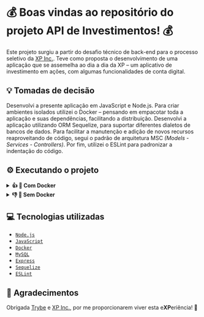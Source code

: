 # 💰 Boas vindas ao repositório do projeto API de Investimentos! 💰

Este projeto surgiu a partir do desafio técnico de back-end para o processo seletivo da <a href="https://www.xpinc.com/">XP Inc.</a>.
Teve como proposta o desenvolvimento de uma aplicação que se assemelha ao dia a dia da XP – um aplicativo de investimento em ações, com algumas
funcionalidades de conta digital.

## 💡 Tomadas de decisão

Desenvolvi a presente aplicação em JavaScript e Node.js.
Para criar ambientes isolados utilizei o Docker – pensando em empacotar toda a aplicação e suas dependências, facilitando a distribuição.
Desenvolvi a aplicação utilizando ORM Sequelize, para suportar diferentes dialetos de bancos de dados.
Para facilitar a manutenção e adição de novos recursos reaproveitando de código, segui o padrão de arquitetura MSC _(Models - Services - Controllers)_.
Por fim, utilizei o ESLint para padronizar a indentação do código.

## ⚙️ Executando o projeto
<details>
  <summary><strong>👍 🐋 Com Docker</strong></summary>
  <br/>

  > :information_source: Rode os serviços `node` e `db` com o comando `docker-compose up -d --build`.

  - Esses serviços irão inicializar um container chamado `invest_api` e outro chamado `invest_api_db`;

  - A partir daqui você pode rodar o container `invest_api` via CLI ou abri-lo no VS Code, por exemplo;

  > :information_source: Use o comando `docker exec -it invest_api bash`.

  - Ele te dará acesso ao terminal interativo do container criado pelo compose, que está rodando em segundo plano.

  > :information_source: Instale as dependências com `npm install`. (Instale dentro do container).
  
  ✨ Dica: **DENTRO do container**, você pode executar os seguintes comandos:
  
  - `npm run prestart`: vai gerar as migrations do `invest_api_db`;
  
  - `npm run seed`: vai gerar os seeders do `invest_api_db`;

  - `npm run dev`: vai rodar a aplicação na porta `3000` pelo `nodemon`;
  
  - `npm run drop`: vai dropar o `invest_api_db`.
  
  Você encontrará um arquivo example.env onde estarão as variáveis de ambiente utilizadas no projeto, duplique-o e renomeie-o apenas para .env e insira os valores nas variáveis de ambiente conforme sua utilização.
  
</details>
<details>
  <summary><strong>👎 🐋 Sem Docker</strong></summary>
  <br/>

  > :information_source: É necessário que você tenha `npm`, `node` e `MySQL` instalados na sua máquina.

  > :information_source: Instale as dependências com `npm install`.

  > :information_source: Rode a aplicação com `npm run dev` na porta `3000` pelo `nodemon`, ou adapte o `.env` caso queira.
  
</details>
  
## 💻 Tecnologias utilizadas

  - [`Node.js`](https://nodejs.org/)
  - [`JavaScript`](https://www.javascript.com/)
  - [`Docker`](https://www.docker.com/)
  - [`MySQL`](https://www.mysql.com/)
  - [`Express`](https://expressjs.com/)
  - [`Sequelize`](https://sequelize.org/)
  - [`ESLint`](https://eslint.org/)

## 🙏 Agradecimentos

Obrigada <a href="https://betrybe.com">Trybe</a> e <a href="https://www.xpinc.com/">XP Inc.</a>, por me proporcionarem viver esta e**XP**eriência! 🚀
